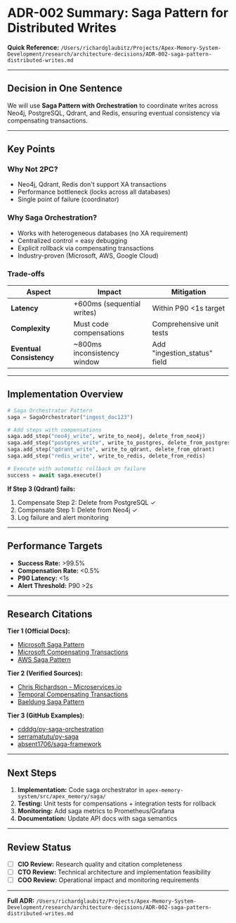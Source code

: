 # ADR-002 Summary: Saga Pattern for Distributed Writes

**Quick Reference:** `/Users/richardglaubitz/Projects/Apex-Memory-System-Development/research/architecture-decisions/ADR-002-saga-pattern-distributed-writes.md`

---

## Decision in One Sentence

We will use **Saga Pattern with Orchestration** to coordinate writes across Neo4j, PostgreSQL, Qdrant, and Redis, ensuring eventual consistency via compensating transactions.

---

## Key Points

### Why Not 2PC?
- Neo4j, Qdrant, Redis don't support XA transactions
- Performance bottleneck (locks across all databases)
- Single point of failure (coordinator)

### Why Saga Orchestration?
- Works with heterogeneous databases (no XA requirement)
- Centralized control = easy debugging
- Explicit rollback via compensating transactions
- Industry-proven (Microsoft, AWS, Google Cloud)

### Trade-offs
| Aspect | Impact | Mitigation |
|--------|--------|------------|
| **Latency** | +600ms (sequential writes) | Within P90 <1s target |
| **Complexity** | Must code compensations | Comprehensive unit tests |
| **Eventual Consistency** | ~800ms inconsistency window | Add "ingestion_status" field |

---

## Implementation Overview

```python
# Saga Orchestrator Pattern
saga = SagaOrchestrator("ingest_doc123")

# Add steps with compensations
saga.add_step("neo4j_write", write_to_neo4j, delete_from_neo4j)
saga.add_step("postgres_write", write_to_postgres, delete_from_postgres)
saga.add_step("qdrant_write", write_to_qdrant, delete_from_qdrant)
saga.add_step("redis_write", write_to_redis, delete_from_redis)

# Execute with automatic rollback on failure
success = await saga.execute()
```

**If Step 3 (Qdrant) fails:**
1. Compensate Step 2: Delete from PostgreSQL ✓
2. Compensate Step 1: Delete from Neo4j ✓
3. Log failure and alert monitoring

---

## Performance Targets

- **Success Rate:** >99.5%
- **Compensation Rate:** <0.5%
- **P90 Latency:** <1s
- **Alert Threshold:** P90 >2s

---

## Research Citations

**Tier 1 (Official Docs):**
- [Microsoft Saga Pattern](https://learn.microsoft.com/en-us/azure/architecture/patterns/saga)
- [Microsoft Compensating Transactions](https://learn.microsoft.com/en-us/azure/architecture/patterns/compensating-transaction)
- [AWS Saga Pattern](https://docs.aws.amazon.com/prescriptive-guidance/latest/modernization-data-persistence/saga-pattern.html)

**Tier 2 (Verified Sources):**
- [Chris Richardson - Microservices.io](https://microservices.io/patterns/data/saga.html)
- [Temporal Compensating Transactions](https://temporal.io/blog/compensating-actions-part-of-a-complete-breakfast-with-sagas)
- [Baeldung Saga Pattern](https://www.baeldung.com/cs/saga-pattern-microservices)

**Tier 3 (GitHub Examples):**
- [cdddg/py-saga-orchestration](https://github.com/cdddg/py-saga-orchestration)
- [serramatutu/py-saga](https://github.com/serramatutu/py-saga)
- [absent1706/saga-framework](https://github.com/absent1706/saga-framework)

---

## Next Steps

1. **Implementation:** Code saga orchestrator in `apex-memory-system/src/apex_memory/saga/`
2. **Testing:** Unit tests for compensations + integration tests for rollback
3. **Monitoring:** Add saga metrics to Prometheus/Grafana
4. **Documentation:** Update API docs with saga semantics

---

## Review Status

- [ ] **CIO Review:** Research quality and citation completeness
- [ ] **CTO Review:** Technical architecture and implementation feasibility
- [ ] **COO Review:** Operational impact and monitoring requirements

---

**Full ADR:** `/Users/richardglaubitz/Projects/Apex-Memory-System-Development/research/architecture-decisions/ADR-002-saga-pattern-distributed-writes.md`
